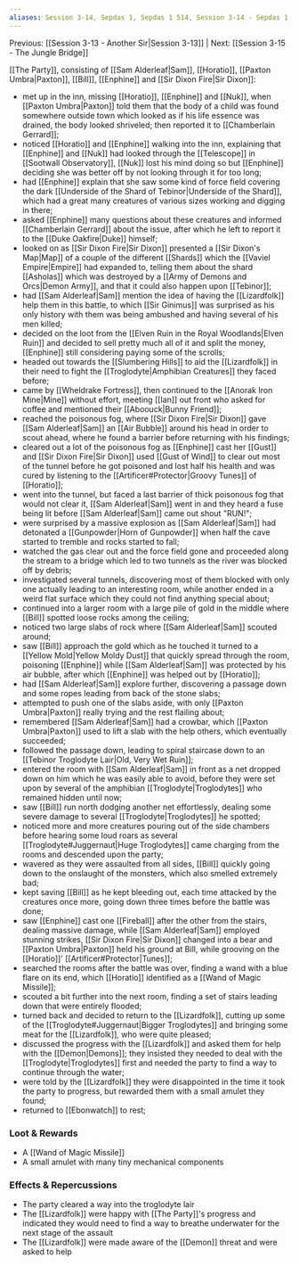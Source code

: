 ```yaml
---
aliases: Session 3-14, Sepdas 1, Sepdas 1 514, Session 3-14 - Sepdas 1 514, Session 3-14 - Sepdas 1 514 - The Trapped Lair
---
```

Previous: [[Session 3-13 - Another Sir|Session 3-13]] | Next: [[Session 3-15 - The Jungle Bridge]] 

[[The Party]], consisting of [[Sam Alderleaf|Sam]], [[Horatio]], [[Paxton Umbra|Paxton]], [[Bill]], [[Enphine]] and [[Sir Dixon Fire|Sir Dixon]]:
- met up in the inn, missing [[Horatio]], [[Enphine]] and [[Nuk]], when [[Paxton Umbra|Paxton]] told them that the body of a child was found somewhere outside town which looked as if his life essence was drained, the body looked shriveled; then reported it to [[Chamberlain Gerrard]];
- noticed [[Horatio]] and [[Enphine]] walking into the inn, explaining that [[Enphine]] and [[Nuk]] had looked through the [[Telescope]] in [[Sootwall Observatory]], [[Nuk]] lost his mind doing so but [[Enphine]] deciding she was better off by not looking through it for too long;
- had [[Enphine]] explain that she saw some kind of force field covering the dark [[Underside of the Shard of Tebinor|Underside of the Shard]], which had a great many creatures of various sizes working and digging in there;
- asked [[Enphine]] many questions about these creatures and informed [[Chamberlain Gerrard]] about the issue, after which he left to report it to the [[Duke Oakfire|Duke]] himself;
- looked on as [[Sir Dixon Fire|Sir Dixon]] presented a [[Sir Dixon's Map|Map]] of a couple of the different [[Shards]] which the [[Vaviel Empire|Empire]] had expanded to, telling them about the shard [[Asholas]] which was destroyed by a [[Army of Demons and Orcs|Demon Army]], and that it could also happen upon [[Tebinor]];
- had [[Sam Alderleaf|Sam]] mention the idea of having the [[Lizardfolk]] help them in this battle, to which [[Sir Ginimus]] was surprised as his only history with them was being ambushed and having several of his men killed;
- decided on the loot from the [[Elven Ruin in the Royal Woodlands|Elven Ruin]] and decided to sell pretty much all of it and split the money, [[Enphine]] still considering paying some of the scrolls;
- headed out towards the [[Slumbering Hills]] to aid the [[Lizardfolk]] in their need to fight the [[Troglodyte|Amphibian Creatures]] they faced before;
- came by [[Wheldrake Fortress]], then continued to the [[Anorak Iron Mine|Mine]] without effort, meeting [[Ian]] out front who asked for coffee and mentioned their [[Aboouck|Bunny Friend]];
- reached the poisonous fog, where [[Sir Dixon Fire|Sir Dixon]] gave [[Sam Alderleaf|Sam]] an [[Air Bubble]] around his head in order to scout ahead, where he found a barrier before returning with his findings;
- cleared out a lot of the poisonous fog as [[Enphine]] cast her [[Gust]] and [[Sir Dixon Fire|Sir Dixon]] used [[Gust of Wind]] to clear out most of the tunnel before he got poisoned and lost half his health and was cured by listening to the [[Artificer#Protector|Groovy Tunes]] of [[Horatio]];
- went into the tunnel, but faced a last barrier of thick poisonous fog that would not clear it, [[Sam Alderleaf|Sam]] went in and they heard a fuse being lit before [[Sam Alderleaf|Sam]] came out shout "RUN!";
- were surprised by a massive explosion as [[Sam Alderleaf|Sam]] had detonated a [[Gunpowder|Horn of Gunpowder]] when half the cave started to tremble and rocks started to fall;
- watched the gas clear out and the force field gone and proceeded along the stream to a bridge which led to two tunnels as the river was blocked off by debris;
- investigated several tunnels, discovering most of them blocked with only one actually leading to an interesting room, while another ended in a weird flat surface which they could not find anything special about;
- continued into a larger room with a large pile of gold in the middle where [[Bill]] spotted loose rocks among the ceiling;
- noticed two large slabs of rock where [[Sam Alderleaf|Sam]] scouted around;
- saw [[Bill]] approach the gold which as he touched it turned to a [[Yellow Mold|Yellow Moldy Dust]] that quickly spread through the room, poisoning [[Enphine]] while [[Sam Alderleaf|Sam]] was protected by his air bubble, after which [[Enphine]] was helped out by [[Horatio]];
- had [[Sam Alderleaf|Sam]] explore further, discovering a passage down and some ropes leading from back of the stone slabs;
- attempted to push one of the slabs aside, with only [[Paxton Umbra|Paxton]] really trying and the rest flailing about;
- remembered [[Sam Alderleaf|Sam]] had a crowbar, which [[Paxton Umbra|Paxton]] used to lift a slab with the help others, which eventually succeeded;
- followed the passage down, leading to spiral staircase down to an [[Tebinor Troglodyte Lair|Old, Very Wet Ruin]];
- entered the room with [[Sam Alderleaf|Sam]] in front as a net dropped down on him which he was easily able to avoid, before they were set upon by several of the amphibian [[Troglodyte|Troglodytes]] who remained hidden until now;
- saw [[Bill]] run north dodging another net effortlessly, dealing some severe damage to several [[Troglodyte|Troglodytes]] he spotted;
- noticed more and more creatures pouring out of the side chambers before hearing some loud roars as several [[Troglodyte#Juggernaut|Huge Troglodytes]] came charging from the rooms and descended upon the party;
- wavered as they were assaulted from all sides, [[Bill]] quickly going down to the onslaught of the monsters, which also smelled extremely bad;
- kept saving [[Bill]] as he kept bleeding out, each time attacked by the creatures once more, going down three times before the battle was done;
- saw [[Enphine]] cast one [[Fireball]] after the other from the stairs, dealing massive damage, while [[Sam Alderleaf|Sam]] employed stunning strikes, [[Sir Dixon Fire|Sir Dixon]] changed into a bear and [[Paxton Umbra|Paxton]] held his ground at Bill, while grooving on the [[Horatio]]' [[Artificer#Protector|Tunes]];
- searched the rooms after the battle was over, finding a wand with a blue flare on its end, which [[Horatio]] identified as a [[Wand of Magic Missile]];
- scouted a bit further into the next room, finding a set of stairs leading down that were entirely flooded;
- turned back and decided to return to the [[Lizardfolk]], cutting up some of the [[Troglodyte#Juggernaut|Bigger Troglodytes]] and bringing some meat for the [[Lizardfolk]], who were quite pleased;
- discussed the progress with the [[Lizardfolk]] and asked them for help with the [[Demon|Demons]]; they insisted they needed to deal with the [[Troglodyte|Troglodytes]] first and needed the party to find a way to continue through the water;
- were told by the [[Lizardfolk]] they were disappointed in the time it took the party to progress, but rewarded them with a small amulet they found;
- returned to [[Ebonwatch]] to rest;

### Loot & Rewards
-   A [[Wand of Magic Missile]]
-   A small amulet with many tiny mechanical components

### Effects & Repercussions
-   The party cleared a way into the troglodyte lair
-   The [[Lizardfolk]] were happy with [[The Party]]'s progress and indicated they would need to find a way to breathe underwater for the next stage of the assault
-   The [[Lizardfolk]] were made aware of the [[Demon]] threat and were asked to help
